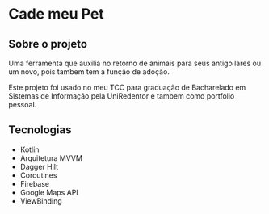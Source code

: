 # Cade meu Pet

## Sobre o projeto

Uma ferramenta que auxilia no retorno de animais para seus antigo lares ou um novo, pois tambem tem a função de adoção.

Este projeto foi usado no meu TCC para graduação  de Bacharelado em Sistemas de Informação pela UniRedentor e tambem como portfólio pessoal.

## Tecnologias

- Kotlin
- Arquitetura MVVM
- Dagger Hilt
- Coroutines
- Firebase
- Google Maps API
- ViewBinding
